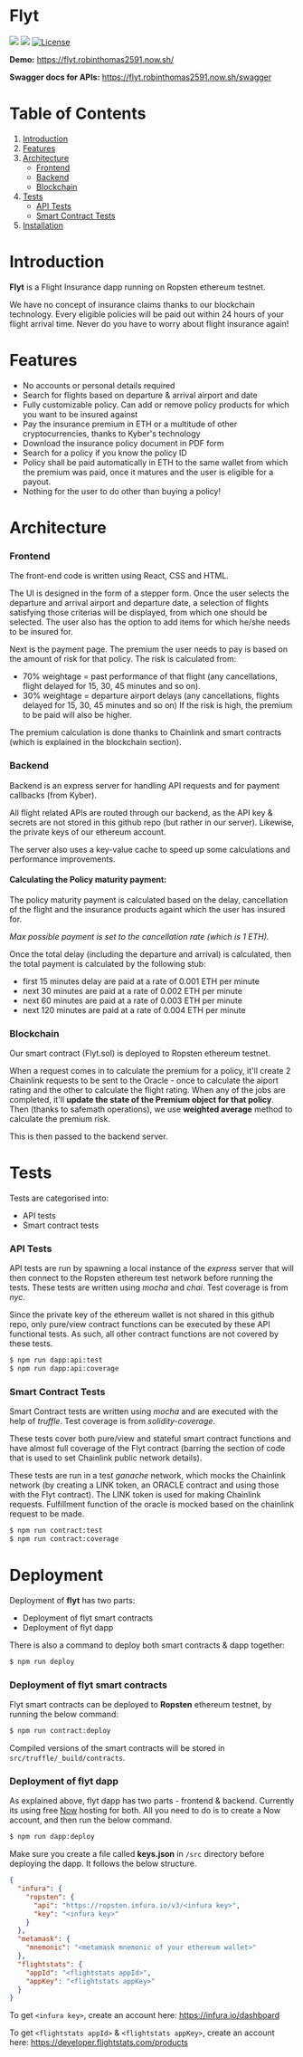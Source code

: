 # Flyt
![](https://img.shields.io/badge/nodejs-12.04-blue.svg)
![](https://img.shields.io/badge/solidity-0.5.8-red)
[![License](https://img.shields.io/badge/license-MIT-green.svg)](https://opensource.org/licenses/MIT)

**Demo:** https://flyt.robinthomas2591.now.sh/

**Swagger docs for APIs:** https://flyt.robinthomas2591.now.sh/swagger

# Table of Contents
1. [Introduction](#introduction)
2. [Features](#features)
3. [Architecture](#architecture)
    - [Frontend](#frontend)
    - [Backend](#backend)
    - [Blockchain](#blockchain)
4. [Tests](#tests)
    - [API Tests](#api-tests)
    - [Smart Contract Tests](#smart-contract-tests)
5. [Installation](#installation)

# Introduction
**Flyt** is a Flight Insurance dapp running on Ropsten ethereum testnet.

We have no concept of insurance claims thanks to our blockchain technology. Every eligible policies will be paid out within 24 hours of your flight arrival time. Never do you have to worry about flight insurance again!

# Features
* No accounts or personal details required
* Search for flights based on departure & arrival airport and date
* Fully customizable policy. Can add or remove policy products for which you want to be insured against
* Pay the insurance premium in ETH or a multitude of other cryptocurrencies, thanks to Kyber's technology
* Download the insurance policy document in PDF form
* Search for a policy if you know the policy ID
* Policy shall be paid automatically in ETH to the same wallet from which the premium was paid, once it matures and the user is eligible for a payout.
* Nothing for the user to do other than buying a policy!

# Architecture

### Frontend
The front-end code is written using React, CSS and HTML.

The UI is designed in the form of a stepper form. Once the user selects the departure and arrival airport and departure date, a selection of flights satisfying those criterias will be displayed, from which one should be selected. The user also has the option to add items for which he/she needs to be insured for.

Next is the payment page. The premium the user needs to pay is based on the amount of risk for that policy. The risk is calculated from:
- 70% weightage = past performance of that flight (any cancellations, flight delayed for 15, 30, 45 minutes and so on).
- 30% weightage = departure airport delays (any cancellations, flights delayed for 15, 30, 45 minutes and so on)
If the risk is high, the premium to be paid will also be higher.

The premium calculation is done thanks to Chainlink and smart contracts (which is explained in the blockchain section).

### Backend
Backend is an express server for handling API requests and for payment callbacks (from Kyber).

All flight related APIs are routed through our backend, as the API key & secrets are not stored in this github repo (but rather in our server). Likewise, the private keys of our ethereum account.

The server also uses a key-value cache to speed up some calculations and performance improvements.

#### Calculating the Policy maturity payment:
The policy maturity payment is calculated based on the delay, cancellation of the flight and the insurance products againt which the user has insured for.

*Max possible payment is set to the cancellation rate (which is 1 ETH).*

Once the total delay (including the departure and arrival) is calculated, then the total payment is calculated by the following stub:
- first 15 minutes delay are paid at a rate of 0.001 ETH per minute
- next 30 minutes are paid at a rate of 0.002 ETH per minute
- next 60 minutes are paid at a rate of 0.003 ETH per minute
- next 120 minutes are paid at a rate of 0.004 ETH per minute

### Blockchain
Our smart contract (Flyt.sol) is deployed to Ropsten ethereum testnet.

When a request comes in to calculate the premium for a policy, it'll create 2 Chainlink requests to be sent to the Oracle - once to calculate the aiport rating and the other to calculate the flight rating. When any of the jobs are completed, it'll **update the state of the Premium object for that policy**. Then (thanks to safemath operations), we use **weighted average** method to calculate the premium risk.

This is then passed to the backend server.

# Tests
Tests are categorised into:
- API tests
- Smart contract tests

### API Tests
API tests are run by spawning a local instance of the *express* server that will then connect to the Ropsten ethereum test network before running the tests. These tests are written using *mocha* and *chai*. Test coverage is from *nyc*.

Since the private key of the ethereum wallet is not shared in this github repo, only pure/view contract functions can be executed by these API functional tests. As such, all other contract functions are not covered by these tests.

```sh
$ npm run dapp:api:test
$ npm run dapp:api:coverage
```

### Smart Contract Tests
Smart Contract tests are written using *mocha* and are executed with the help of *truffle*. Test coverage is from *solidity-coverage*.

These tests cover both pure/view and stateful smart contract functions and have almost full coverage of the Flyt contract (barring the section of code that is used to set Chainlink public network details).

These tests are run in a test *ganache* network, which mocks the Chainlink network (by creating a LINK token, an ORACLE contract and using those with the Flyt contract). The LINK token is used for making Chainlink requests. Fulfillment function of the oracle is mocked based on the chainlink request to be made.

```sh
$ npm run contract:test
$ npm run contract:coverage
```

# Deployment
Deployment of **flyt** has two parts:
- Deployment of flyt smart contracts
- Deployment of flyt dapp

There is also a command to deploy both smart contracts & dapp together:

```sh
$ npm run deploy
```

### Deployment of flyt smart contracts
Flyt smart contracts can be deployed to **Ropsten** ethereum testnet, by running the below command:

```sh
$ npm run contract:deploy
```

Compiled versions of the smart contracts will be stored in `src/truffle/_build/contracts`.

### Deployment of flyt dapp
As explained above, flyt dapp has two parts - frontend & backend. Currently its using free [Now](https://zeit.co/) hosting for both. All you need to do is to create a Now account, and then run the below command.

```sh
$ npm run dapp:deploy
```

Make sure you create a file called **keys.json** in `/src` directory before deploying the dapp. It follows the below structure.
```json
{
  "infura": {
    "ropsten": {
      "api": "https://ropsten.infura.io/v3/<infura key>",
      "key": "<infura key>"
    }
  },
  "metamask": {
    "mnemonic": "<metamask mnemonic of your ethereum wallet>"
  },
  "flightstats": {
    "appId": "<flightstats appId>",
    "appKey": "<flightstats appKey>"
  }
}
```

To get `<infura key>`, create an account here: https://infura.io/dashboard

To get `<flightstats appId>` & `<flightstats appKey>`, create an account here: https://developer.flightstats.com/products
